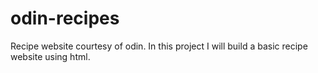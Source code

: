 # odin-recipes
Recipe website courtesy of odin.
In this project I will build a basic recipe website using html.